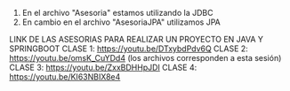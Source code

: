 1. En el archivo "Asesoria" estamos utilizando la JDBC
2. En cambio en el archivo "AsesoriaJPA" utilizamos JPA

LINK DE LAS ASESORIAS PARA REALIZAR UN PROYECTO EN JAVA Y SPRINGBOOT
CLASE 1: https://youtu.be/DTxybdPdv6Q
CLASE 2: https://youtu.be/omsK_CuYDd4 (los archivos corresponden a esta sesión)
CLASE 3: https://youtu.be/ZxxBDHHpJDI
CLASE 4: https://youtu.be/KI63NBIX8e4
